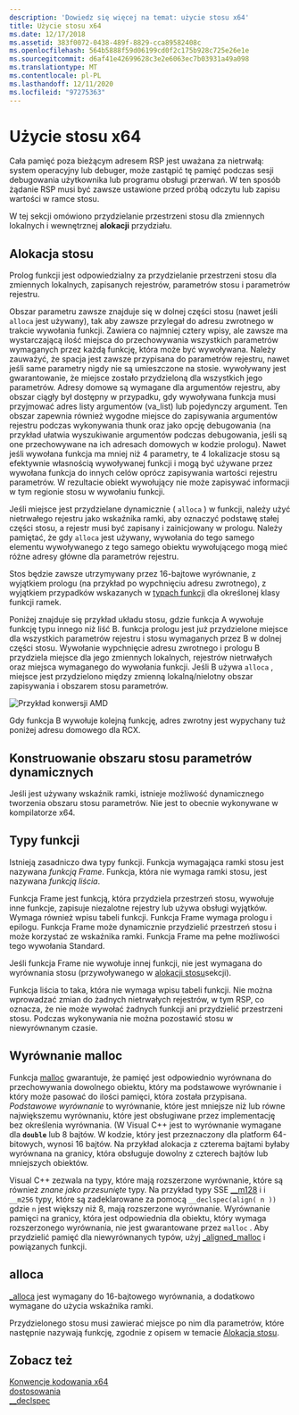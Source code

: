 ```yaml
---
description: 'Dowiedz się więcej na temat: użycie stosu x64'
title: Użycie stosu x64
ms.date: 12/17/2018
ms.assetid: 383f0072-0438-489f-8829-cca89582408c
ms.openlocfilehash: 564b5888f59d06199cd0f2c175b928c725e26e1e
ms.sourcegitcommit: d6af41e42699628c3e2e6063ec7b03931a49a098
ms.translationtype: MT
ms.contentlocale: pl-PL
ms.lasthandoff: 12/11/2020
ms.locfileid: "97275363"
---
```

# <a name="x64-stack-usage"></a>Użycie stosu x64

Cała pamięć poza bieżącym adresem RSP jest uważana za nietrwałą: system operacyjny lub debuger, może zastąpić tę pamięć podczas sesji debugowania użytkownika lub programu obsługi przerwań. W ten sposób żądanie RSP musi być zawsze ustawione przed próbą odczytu lub zapisu wartości w ramce stosu.

W tej sekcji omówiono przydzielanie przestrzeni stosu dla zmiennych lokalnych i wewnętrznej **alokacji** przydziału.

## <a name="stack-allocation"></a>Alokacja stosu

Prolog funkcji jest odpowiedzialny za przydzielanie przestrzeni stosu dla zmiennych lokalnych, zapisanych rejestrów, parametrów stosu i parametrów rejestru.

Obszar parametru zawsze znajduje się w dolnej części stosu (nawet jeśli `alloca` jest używany), tak aby zawsze przylegał do adresu zwrotnego w trakcie wywołania funkcji. Zawiera co najmniej cztery wpisy, ale zawsze ma wystarczającą ilość miejsca do przechowywania wszystkich parametrów wymaganych przez każdą funkcję, która może być wywoływana. Należy zauważyć, że spacja jest zawsze przypisana do parametrów rejestru, nawet jeśli same parametry nigdy nie są umieszczone na stosie. wywoływany jest gwarantowanie, że miejsce zostało przydzieloną dla wszystkich jego parametrów. Adresy domowe są wymagane dla argumentów rejestru, aby obszar ciągły był dostępny w przypadku, gdy wywoływana funkcja musi przyjmować adres listy argumentów (va_list) lub pojedynczy argument. Ten obszar zapewnia również wygodne miejsce do zapisywania argumentów rejestru podczas wykonywania thunk oraz jako opcję debugowania (na przykład ułatwia wyszukiwanie argumentów podczas debugowania, jeśli są one przechowywane na ich adresach domowych w kodzie prologu). Nawet jeśli wywołana funkcja ma mniej niż 4 parametry, te 4 lokalizacje stosu są efektywnie własnością wywoływanej funkcji i mogą być używane przez wywołana funkcja do innych celów oprócz zapisywania wartości rejestru parametrów.  W rezultacie obiekt wywołujący nie może zapisywać informacji w tym regionie stosu w wywołaniu funkcji.

Jeśli miejsce jest przydzielane dynamicznie ( `alloca` ) w funkcji, należy użyć nietrwałego rejestru jako wskaźnika ramki, aby oznaczyć podstawę stałej części stosu, a rejestr musi być zapisany i zainicjowany w prologu. Należy pamiętać, że gdy `alloca` jest używany, wywołania do tego samego elementu wywoływanego z tego samego obiektu wywołującego mogą mieć różne adresy główne dla parametrów rejestru.

Stos będzie zawsze utrzymywany przez 16-bajtowe wyrównanie, z wyjątkiem prologu (na przykład po wypchnięciu adresu zwrotnego), z wyjątkiem przypadków wskazanych w [typach funkcji](#function-types) dla określonej klasy funkcji ramek.

Poniżej znajduje się przykład układu stosu, gdzie funkcja A wywołuje funkcję typu innego niż liść B. funkcja prologu jest już przydzielone miejsce dla wszystkich parametrów rejestru i stosu wymaganych przez B w dolnej części stosu. Wywołanie wypchnięcie adresu zwrotnego i prologu B przydziela miejsce dla jego zmiennych lokalnych, rejestrów nietrwałych oraz miejsca wymaganego do wywołania funkcji. Jeśli B używa `alloca` , miejsce jest przydzielono między zmienną lokalną/nielotny obszar zapisywania i obszarem stosu parametrów.

![Przykład konwersji AMD](../build/media/vcamd_conv_ex_5.png "Przykład konwersji AMD")

Gdy funkcja B wywołuje kolejną funkcję, adres zwrotny jest wypychany tuż poniżej adresu domowego dla RCX.

## <a name="dynamic-parameter-stack-area-construction"></a>Konstruowanie obszaru stosu parametrów dynamicznych

Jeśli jest używany wskaźnik ramki, istnieje możliwość dynamicznego tworzenia obszaru stosu parametrów. Nie jest to obecnie wykonywane w kompilatorze x64.

## <a name="function-types"></a>Typy funkcji

Istnieją zasadniczo dwa typy funkcji. Funkcja wymagająca ramki stosu jest nazywana *funkcją Frame*. Funkcja, która nie wymaga ramki stosu, jest nazywana *funkcją liścia*.

Funkcja Frame jest funkcją, która przydziela przestrzeń stosu, wywołuje inne funkcje, zapisuje niezalotne rejestry lub używa obsługi wyjątków. Wymaga również wpisu tabeli funkcji. Funkcja Frame wymaga prologu i epilogu. Funkcja Frame może dynamicznie przydzielić przestrzeń stosu i może korzystać ze wskaźnika ramki. Funkcja Frame ma pełne możliwości tego wywołania Standard.

Jeśli funkcja Frame nie wywołuje innej funkcji, nie jest wymagana do wyrównania stosu (przywoływanego w [alokacji stosu](#stack-allocation)sekcji).

Funkcja liścia to taka, która nie wymaga wpisu tabeli funkcji. Nie można wprowadzać zmian do żadnych nietrwałych rejestrów, w tym RSP, co oznacza, że nie może wywołać żadnych funkcji ani przydzielić przestrzeni stosu. Podczas wykonywania nie można pozostawić stosu w niewyrównanym czasie.

## <a name="malloc-alignment"></a>Wyrównanie malloc

Funkcja [malloc](../c-runtime-library/reference/malloc.md) gwarantuje, że pamięć jest odpowiednio wyrównana do przechowywania dowolnego obiektu, który ma podstawowe wyrównanie i który może pasować do ilości pamięci, która została przypisana. *Podstawowe wyrównanie* to wyrównanie, które jest mniejsze niż lub równe największemu wyrównaniu, które jest obsługiwane przez implementację bez określenia wyrównania. (W Visual C++ jest to wyrównanie wymagane dla **`double`** lub 8 bajtów. W kodzie, który jest przeznaczony dla platform 64-bitowych, wynosi 16 bajtów. Na przykład alokacja z czterema bajtami byłaby wyrównana na granicy, która obsługuje dowolny z czterech bajtów lub mniejszych obiektów.

Visual C++ zezwala na typy, które mają rozszerzone wyrównanie, które są również *znane jako* *przesunięte* typy. Na przykład typy SSE [__m128](../cpp/m128.md) i i `__m256` typy, które są zadeklarowane za pomocą `__declspec(align( n ))` gdzie `n` jest większy niż 8, mają rozszerzone wyrównanie. Wyrównanie pamięci na granicy, która jest odpowiednia dla obiektu, który wymaga rozszerzonego wyrównania, nie jest gwarantowane przez `malloc` . Aby przydzielić pamięć dla niewyrównanych typów, użyj [_aligned_malloc](../c-runtime-library/reference/aligned-malloc.md) i powiązanych funkcji.

## <a name="alloca"></a>alloca

[_alloca](../c-runtime-library/reference/alloca.md) jest wymagany do 16-bajtowego wyrównania, a dodatkowo wymagane do użycia wskaźnika ramki.

Przydzielonego stosu musi zawierać miejsce po nim dla parametrów, które następnie nazywają funkcję, zgodnie z opisem w temacie [Alokacja stosu](#stack-allocation).

## <a name="see-also"></a>Zobacz też

[Konwencje kodowania x64](../build/x64-software-conventions.md)<br/>
[dostosowania](../cpp/align-cpp.md)<br/>
[__declspec](../cpp/declspec.md)
